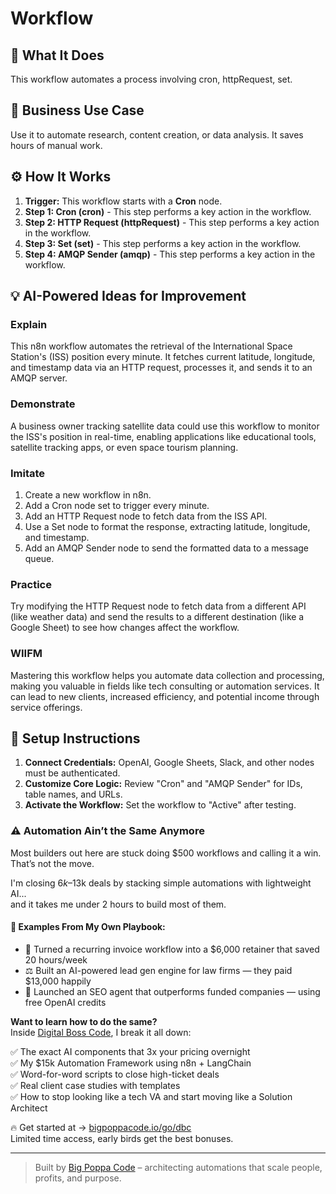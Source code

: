 # Workflow

## 🚀 What It Does
This workflow automates a process involving cron, httpRequest, set.

## 💼 Business Use Case
Use it to automate research, content creation, or data analysis. It saves hours of manual work.

## ⚙️ How It Works
1.  **Trigger:** This workflow starts with a **Cron** node.
2. **Step 1: Cron (cron)** - This step performs a key action in the workflow.
3. **Step 2: HTTP Request (httpRequest)** - This step performs a key action in the workflow.
4. **Step 3: Set (set)** - This step performs a key action in the workflow.
5. **Step 4: AMQP Sender (amqp)** - This step performs a key action in the workflow.

## 💡 AI-Powered Ideas for Improvement
### Explain
This n8n workflow automates the retrieval of the International Space Station's (ISS) position every minute. It fetches current latitude, longitude, and timestamp data via an HTTP request, processes it, and sends it to an AMQP server.

### Demonstrate
A business owner tracking satellite data could use this workflow to monitor the ISS's position in real-time, enabling applications like educational tools, satellite tracking apps, or even space tourism planning.

### Imitate
1. Create a new workflow in n8n.
2. Add a Cron node set to trigger every minute.
3. Add an HTTP Request node to fetch data from the ISS API.
4. Use a Set node to format the response, extracting latitude, longitude, and timestamp.
5. Add an AMQP Sender node to send the formatted data to a message queue.

### Practice
Try modifying the HTTP Request node to fetch data from a different API (like weather data) and send the results to a different destination (like a Google Sheet) to see how changes affect the workflow.

### WIIFM
Mastering this workflow helps you automate data collection and processing, making you valuable in fields like tech consulting or automation services. It can lead to new clients, increased efficiency, and potential income through service offerings.

## 🔧 Setup Instructions
1. **Connect Credentials:** OpenAI, Google Sheets, Slack, and other nodes must be authenticated.
2. **Customize Core Logic:** Review "Cron" and "AMQP Sender" for IDs, table names, and URLs.
3. **Activate the Workflow:** Set the workflow to "Active" after testing.

### ⚠️ Automation Ain’t the Same Anymore

Most builders out here are stuck doing $500 workflows and calling it a win.  
That’s not the move.  

I'm closing $6k–$13k deals by stacking simple automations with lightweight AI...  
and it takes me under 2 hours to build most of them.

#### 🧠 Examples From My Own Playbook:
- 🔁 Turned a recurring invoice workflow into a $6,000 retainer that saved 20 hours/week  
- ⚖️ Built an AI-powered lead gen engine for law firms — they paid $13,000 happily  
- 🚀 Launched an SEO agent that outperforms funded companies — using free OpenAI credits  

**Want to learn how to do the same?**  
Inside [Digital Boss Code](https://bigpoppacode.io/go/dbc), I break it all down:

✅ The exact AI components that 3x your pricing overnight  
✅ My $15k Automation Framework using n8n + LangChain  
✅ Word-for-word scripts to close high-ticket deals  
✅ Real client case studies with templates  
✅ How to stop looking like a tech VA and start moving like a Solution Architect  

🔥 Get started at → [bigpoppacode.io/go/dbc](https://bigpoppacode.io/go/dbc)  
Limited time access, early birds get the best bonuses.

---
> Built by [Big Poppa Code](https://bigpoppacode.io) – architecting automations that scale people, profits, and purpose.
